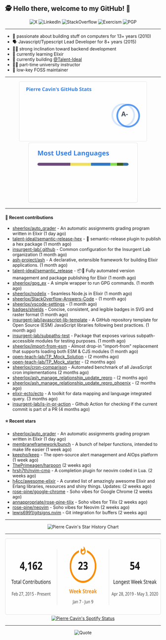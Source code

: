 <h2 style="display:inline" align="center">🕵️ Hello there, welcome to my GitHub! 👋</h2>
<br />
<p align="center">
    <a href="https://links.sherlox.io/gh-x" target="_blank" style="text-decoration: none;">
        <img src="https://img.shields.io/badge/-000000?style=flat-square&logo=X" alt="X">
    </a>
    <a href="https://links.sherlox.io/github-linkedin" target="_blank" style="text-decoration: none;">
        <img src="https://img.shields.io/badge/LinkedIn-0077b5?style=flat-square&logo=linkedin" alt="LinkedIn">
    </a>
    <a href="https://links.sherlox.io/github-stackoverflow" target="_blank" style="text-decoration: none;">
        <img src="https://img.shields.io/badge/StackOverflow-9a9c9f?style=flat-square&logo=StackOverflow" alt="StackOverflow">
    </a>
    <a href="https://links.sherlox.io/github-exercism" target="_blank" style="text-decoration: none;">
        <img src="https://img.shields.io/badge/Exercism-7600fe?style=flat-square&logo=Exercism" alt="Exercism">
    </a>
    <a href="https://pgp.mit.edu/pks/lookup?op=get&search=0x48D089FE8FC01A4E7E88EE9611567DFABCB9256E" target="_blank" style="text-decoration: none;">
        <img src="https://img.shields.io/badge/pgp-0x11567DFABCB9256E-313131?style=flat&labelColor=313131&color=313131" alt="PGP">
    </a>
</p>

---

<ul>
    <li>👴 passionate about building stuff on computers for 13+ years (2010)</li>
    <li>🗣 Javascript/Typescript Lead Developer for 8+ years (2015)</li>
    <li>🧑‍💻 strong inclination toward backend development</li>
    <li>💜 currently learning Elixir</li>
    <li>👷 currently building <a href="https://github.com/Talent-Ideal">@Talent-Ideal</a></li>
    <li>🧑‍🏫 part-time university instructor</li>
    <li>🫶 low-key FOSS maintainer</li>
</ul>

---

<div align="center">
  <a href="https://github-readme-stats.sherlox.io" style="display: inline-block;">
    <img src="assets/stats.svg" alt="Pierre Cavin's Github stats" height="195px" />
  </a>
  
  <a href="https://github-readme-stats.sherlox.io" style="display: inline-block;">
    <img src="assets/top-langs.svg" alt="Pierre Cavin's Most used languages" height="195px" />
  </a>
</div>

---

#### 🫶 Recent contributions

- [sheerlox/auto_grader](https://github.com/sheerlox/auto_grader) - An automatic assignments grading program written in Elixir (1 day ago)
- [talent-ideal/semantic-release-hex](https://github.com/talent-ideal/semantic-release-hex) - 🚢 semantic-release plugin to publish a hex package (1 month ago)
- [insurgent-lab/.github](https://github.com/insurgent-lab/.github) - Common configuration for the Insurgent Lab organization (1 month ago)
- [ash-project/ash](https://github.com/ash-project/ash) - A declarative, extensible framework for building Elixir applications. (1 month ago)
- [talent-ideal/semantic_release](https://github.com/talent-ideal/semantic_release) - 📦🚀 Fully automated version management and package publishing for Elixir (1 month ago)
- [sheerlox/gpg_ex](https://github.com/sheerlox/gpg_ex) - A simple wrapper to run GPG commands. (1 month ago)
- [sheerlox/nodelix](https://github.com/sheerlox/nodelix) - Seamless Node.js in Elixir (1 month ago)
- [sheerlox/StackOverflow-Answers-Code](https://github.com/sheerlox/StackOverflow-Answers-Code) -  (1 month ago)
- [sheerlox/vscode-settings](https://github.com/sheerlox/vscode-settings) -  (1 month ago)
- [badges/shields](https://github.com/badges/shields) - Concise, consistent, and legible badges in SVG and raster format (1 month ago)
- [insurgent-lab/javascript-lib-template](https://github.com/insurgent-lab/javascript-lib-template) - A GitHub repository template for Open Source (ESM) JavaScript libraries following best practices. (1 month ago)
- [insurgent-lab/subpaths-test](https://github.com/insurgent-lab/subpaths-test) - Package that exposes various subpath-accessible modules for testing purposes. (1 month ago)
- [sheerlox/import-from-esm](https://github.com/sheerlox/import-from-esm) - Almost drop-in &#34;import-from&#34; replacement that supports loading both ESM &amp; CJS modules (1 month ago)
- [open-teach-lab/TP_Mock_Solution](https://github.com/open-teach-lab/TP_Mock_Solution) -  (2 months ago)
- [open-teach-lab/TP_Mock_starter](https://github.com/open-teach-lab/TP_Mock_starter) -  (2 months ago)
- [sheerlox/cron-comparison](https://github.com/sheerlox/cron-comparison) - Automated benchmark of all JavaScript cron implementations (2 months ago)
- [sheerlox/ash_manage_relationship_update_repro](https://github.com/sheerlox/ash_manage_relationship_update_repro) -  (2 months ago)
- [sheerlox/ash_manage_relationship_update_repro_phoenix](https://github.com/sheerlox/ash_manage_relationship_update_repro_phoenix) -  (2 months ago)
- [elixir-ecto/ecto](https://github.com/elixir-ecto/ecto) - A toolkit for data mapping and language integrated query. (3 months ago)
- [insurgent-lab/is-in-pr-action](https://github.com/insurgent-lab/is-in-pr-action) - Github Action for checking if the current commit is part of a PR (4 months ago)

#### ⭐ Recent stars

- [sheerlox/auto_grader](https://github.com/sheerlox/auto_grader) - An automatic assignments grading program written in Elixir (1 day ago)
- [membraneframework/bunch](https://github.com/membraneframework/bunch) - A bunch of helper functions, intended to make life easier (1 week ago)
- [keephq/keep](https://github.com/keephq/keep) - The open-source alert management and AIOps platform (1 week ago)
- [ThePrimeagen/harpoon](https://github.com/ThePrimeagen/harpoon) (2 weeks ago)
- [hrsh7th/nvim-cmp](https://github.com/hrsh7th/nvim-cmp) - A completion plugin for neovim coded in Lua. (2 weeks ago)
- [h4cc/awesome-elixir](https://github.com/h4cc/awesome-elixir) - A curated list of amazingly awesome Elixir and Erlang libraries, resources and shiny things. Updates: (2 weeks ago)
- [rose-pine/google-chrome](https://github.com/rose-pine/google-chrome) - Soho vibes for Google Chrome (2 weeks ago)
- [annappropriate/rose-pine-tilix](https://github.com/annappropriate/rose-pine-tilix) - Soho vibes for Tilix (2 weeks ago)
- [rose-pine/neovim](https://github.com/rose-pine/neovim) - Soho vibes for Neovim (2 weeks ago)
- [lewis6991/gitsigns.nvim](https://github.com/lewis6991/gitsigns.nvim) - Git integration for buffers (2 weeks ago)

---

<p align="center">
    <a href="https://star-history.com/#sheerlox/import-from-esm&sheerlox/nodelix&sheerlox/gpg_ex&talent-ideal/semantic_release&talent-ideal/semantic-release-hex&Timeline" target="_blank" style="text-decoration: none;">
        <img src="assets/star-history.svg" alt="Pierre Cavin's Star History Chart">
    </a>
</p>

---

<div align="center">
  <a href="https://github-readme-streak-stats.herokuapp.com" style="display: inline-block;">
    <img src="assets/streak-stats.svg" alt="Pierre Cavin's GitHub Streak Stats" height="247px" />
  </a>

  <a href="https://links.sherlox.io/github-spotify" style="display: inline-block;">
    <img src="https://spotify-github-profile.vercel.app/api/view?uid=6ridtm5cbc0y9bf5qmtqpoupv&cover_image=true&theme=default&show_offline=false&background_color=121212&interchange=true&bar_color_cover=true" alt="Pierre Cavin's Spotify Status" height="240px" />
  </a>
</div>

---



<p align="center">
    <a href="https://github.com/piyushsuthar/github-readme-quotes" target="_blank" style="text-decoration: none;">
        <img src="https://quotes-github-readme.vercel.app/api?type=horizontal&quote=Inaction%20will%20cause%20a%20man%20to%20sink%20into%20the%20slough%20of%20despond%20and%20vanish%20without%20a%20trace.&author=Farley%20Mowat" alt="Quote">
    </a>
</p>
